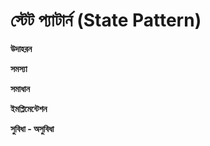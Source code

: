 # স্টেট প্যাটার্ন (State Pattern)                   

**উদাহরন**                    

**সমস্যা**         
     
**সমাধান**                                     

**ইমপ্লিমেন্টেশন**                

**সুবিধা - অসুবিধা**             